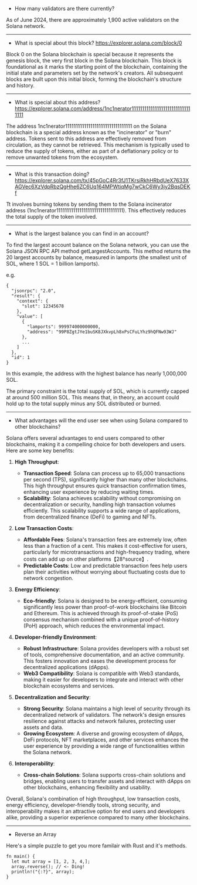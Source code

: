 - How many validators are there currently?

As of June 2024, there are approximately 1,900 active validators on the Solana network.

---

- What is special about this block? https://explorer.solana.com/block/0

Block 0 on the Solana blockchain is special because it represents the genesis block, the very first block in the Solana blockchain. This block is foundational as it marks the starting point of the blockchain, containing the initial state and parameters set by the network's creators. All subsequent blocks are built upon this initial block, forming the blockchain's structure and history.

---

- What is special about this address? https://explorer.solana.com/address/1nc1nerator11111111111111111111111111111111

The address 1nc1nerator11111111111111111111111111111111 on the Solana blockchain is a special address known as the "incinerator" or "burn" address. Tokens sent to this address are effectively removed from circulation, as they cannot be retrieved. This mechanism is typically used to reduce the supply of tokens, either as part of a deflationary policy or to remove unwanted tokens from the ecosystem.

---

- What is this transaction doing? https://explorer.solana.com/tx/45pGoC4Rr3fJ1TKrsiRkhHRbdUeX7633XAGVec6XzVdpRbzQgHhe6ZC6Uq164MPWtiqMg7wCkC6Wy3jy2BqsDEKf

Tt involves burning tokens by sending them to the Solana incinerator address (1nc1nerator11111111111111111111111111111111). This effectively reduces the total supply of the token involved. 

---

- What is the largest balance you can find in an account?

To find the largest account balance on the Solana network, you can use the Solana JSON RPC API method getLargestAccounts. This method returns the 20 largest accounts by balance, measured in lamports (the smallest unit of SOL, where 1 SOL = 1 billion lamports). 

e.g.
```
{
  "jsonrpc": "2.0",
  "result": {
    "context": {
      "slot": 12345678
    },
    "value": [
      {
        "lamports": 999974000000000,
        "address": "99P8ZgtJYe1buSK8JXkvpLh8xPsCFuLYhz9hQFNw93WJ"
      },
      ...
    ]
  },
  "id": 1
}
```
In this example, the address with the highest balance has nearly 1,000,000 SOL.

The primary constraint is the total supply of SOL, which is currently capped at around 500 million SOL. This means that, in theory, an account could hold up to the total supply minus any SOL distributed or burned.

---

- What advantages will the end user see when using Solana compared to other blockchains?

Solana offers several advantages to end users compared to other blockchains, making it a compelling choice for both developers and users. Here are some key benefits:

1. **High Throughput**:
   - **Transaction Speed**: Solana can process up to 65,000 transactions per second (TPS), significantly higher than many other blockchains. This high throughput ensures quick transaction confirmation times, enhancing user experience by reducing waiting times.
   - **Scalability**: Solana achieves scalability without compromising on decentralization or security, handling high transaction volumes efficiently. This scalability supports a wide range of applications, from decentralized finance (DeFi) to gaming and NFTs.

2. **Low Transaction Costs**:
   - **Affordable Fees**: Solana's transaction fees are extremely low, often less than a fraction of a cent. This makes it cost-effective for users, particularly for microtransactions and high-frequency trading, where costs can add up on other platforms【28†source】.
   - **Predictable Costs**: Low and predictable transaction fees help users plan their activities without worrying about fluctuating costs due to network congestion.

3. **Energy Efficiency**:
   - **Eco-friendly**: Solana is designed to be energy-efficient, consuming significantly less power than proof-of-work blockchains like Bitcoin and Ethereum. This is achieved through its proof-of-stake (PoS) consensus mechanism combined with a unique proof-of-history (PoH) approach, which reduces the environmental impact.

4. **Developer-friendly Environment**:
   - **Robust Infrastructure**: Solana provides developers with a robust set of tools, comprehensive documentation, and an active community. This fosters innovation and eases the development process for decentralized applications (dApps).
   - **Web3 Compatibility**: Solana is compatible with Web3 standards, making it easier for developers to integrate and interact with other blockchain ecosystems and services.

5. **Decentralization and Security**:
   - **Strong Security**: Solana maintains a high level of security through its decentralized network of validators. The network's design ensures resilience against attacks and network failures, protecting user assets and data.
   - **Growing Ecosystem**: A diverse and growing ecosystem of dApps, DeFi protocols, NFT marketplaces, and other services enhances the user experience by providing a wide range of functionalities within the Solana network.

6. **Interoperability**:
   - **Cross-chain Solutions**: Solana supports cross-chain solutions and bridges, enabling users to transfer assets and interact with dApps on other blockchains, enhancing flexibility and usability.

Overall, Solana's combination of high throughput, low transaction costs, energy efficiency, developer-friendly tools, strong security, and interoperability makes it an attractive option for end users and developers alike, providing a superior experience compared to many other blockchains.

---

* Reverse an Array

Here's a simple puzzle to get you more familair with Rust and it's methods.
```
fn main() {
  let mut array = [1, 2, 3, 4,];
  array.reverse(); // <- Ding!
  println!("{:?}", array);
}
```


